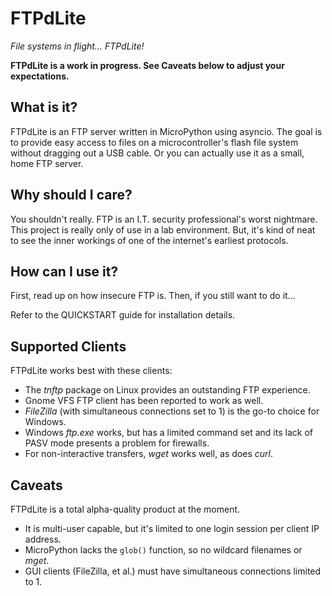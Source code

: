 # FTPdLite
_File systems in flight... FTPdLite!_

**FTPdLite is a work in progress. See Caveats below to adjust your expectations.**

## What is it?
FTPdLite is an FTP server written in MicroPython using asyncio. The goal is to provide easy access to files on a microcontroller's flash file system without dragging out a USB cable. Or you can actually use it as a small, home FTP server.

## Why should I care?
You shouldn't really. FTP is an I.T. security professional's worst nightmare. This project is really only of use in a lab environment. But, it's kind of neat to see the inner workings of one of the internet's earliest protocols.

## How can I use it?
First, read up on how insecure FTP is. Then, if you still want to do it... 

Refer to the QUICKSTART guide for installation details.

## Supported Clients
FTPdLite works best with these clients:
* The _tnftp_ package on Linux provides an outstanding FTP experience.
* Gnome VFS FTP client has been reported to work as well.
* _FileZilla_ (with simultaneous connections set to 1) is the go-to choice for Windows.
* Windows _ftp.exe_ works, but has a limited command set and its lack of PASV mode presents a problem for firewalls.
* For non-interactive transfers, _wget_ works well, as does _curl_.

## Caveats
FTPdLite is a total alpha-quality product at the moment.
* It is multi-user capable, but it's limited to one login session per client IP address.
* MicroPython lacks the `glob()` function, so no wildcard filenames or _mget_.
* GUI clients (FileZilla, et al.) must have simultaneous connections limited to 1.
